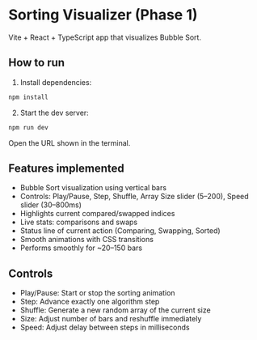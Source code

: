 # Sorting Visualizer (Phase 1)

Vite + React + TypeScript app that visualizes Bubble Sort.

## How to run

1. Install dependencies:

```bash
npm install
```

2. Start the dev server:

```bash
npm run dev
```

Open the URL shown in the terminal.

## Features implemented

- Bubble Sort visualization using vertical bars
- Controls: Play/Pause, Step, Shuffle, Array Size slider (5–200), Speed slider (30–800ms)
- Highlights current compared/swapped indices
- Live stats: comparisons and swaps
- Status line of current action (Comparing, Swapping, Sorted)
- Smooth animations with CSS transitions
- Performs smoothly for ~20–150 bars

## Controls

- Play/Pause: Start or stop the sorting animation
- Step: Advance exactly one algorithm step
- Shuffle: Generate a new random array of the current size
- Size: Adjust number of bars and reshuffle immediately
- Speed: Adjust delay between steps in milliseconds
